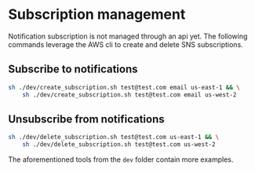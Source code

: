 # Subscription management  

Notification subscription is not managed through an api yet. The following commands leverage the AWS cli to create and delete SNS subscriptions.  

## Subscribe to notifications  

```bash
sh ./dev/create_subscription.sh test@test.com email us-east-1 && \
    sh ./dev/create_subscription.sh test@test.com email us-west-2
```

## Unsubscribe from notifications  

```bash
sh ./dev/delete_subscription.sh test@test.com us-east-1 && \
    sh ./dev/delete_subscription.sh test@test.com us-west-2
```

The aforementioned tools from the `dev` folder contain more examples.
